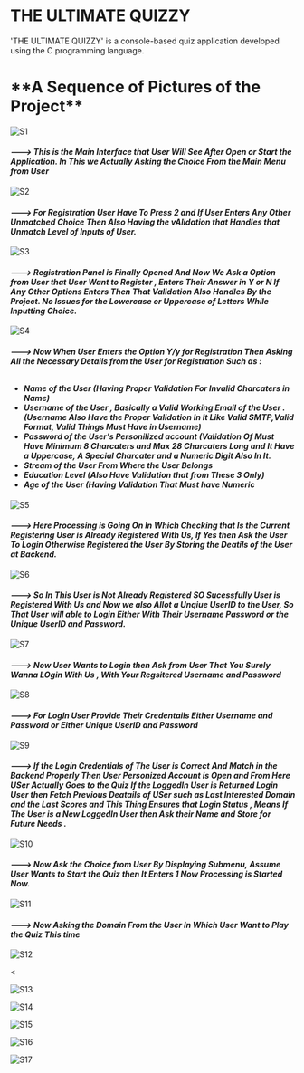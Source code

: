 # THE ULTIMATE QUIZZY
'THE ULTIMATE QUIZZY' is a console-based quiz application developed using the C programming language. 

<h1>**A Sequence of Pictures of the Project**</h1>



![S1](https://github.com/GeekyChirag-030/THE_ULTIMATE_QUIZZY/assets/96729663/1b2c7286-af50-4c82-8dc2-2fa71e0076e0)

<i><b><h4>---> This is the Main Interface that User Will See After Open or Start the Application. In This we Actually Asking the Choice From the Main Menu from User</h4></b></i>

![S2](https://github.com/GeekyChirag-030/THE_ULTIMATE_QUIZZY/assets/96729663/61bf1bae-c39d-4262-8054-bff022db9cea)

<i><b><h4>---> For Registration User Have To Press 2 and If User Enters Any Other Unmatched Choice Then Also Having the vAlidation that Handles that Unmatch Level of Inputs of User. </h4></b></i>

![S3](https://github.com/GeekyChirag-030/THE_ULTIMATE_QUIZZY/assets/96729663/caf119b2-3c6b-4e3e-a475-43ce37520b34)

<i><b><h4>---> Registration Panel is Finally Opened And Now We Ask a Option from User that User Want to Register , Enters Their Answer in Y or N If Any Other Options Enters Then That Validation Also Handles By the Project. No Issues for the Lowercase or Uppercase of Letters While Inputting Choice.</h4></b></i>

![S4](https://github.com/GeekyChirag-030/THE_ULTIMATE_QUIZZY/assets/96729663/ba95afff-6b31-4275-9a7a-2246b7a79371)

<i><b><h4>---> Now When User Enters the Option Y/y for Registration Then Asking All the Necessary Details from the User for Registration Such as : <ul><br> <li> Name of the User (Having Proper Validation For Invalid Charcaters in Name)</li><li>Username of the User , Basically a Valid Working Email of the User . (Username Also Have the Proper Validation In It Like Valid SMTP,Valid Format, Valid Things Must Have in Username) </li><li>Password of the User's Personilized account (Validation Of Must Have Minimum 8 Charcaters and Max 28 Charcaters Long and It Have a Uppercase, A Special Charcater and a Numeric Digit Also In It.</li><li> Stream of the User From Where the User Belongs </li><li> Education Level (Also Have Validation that from These 3 Only) </li> <li> Age of the User (Having Validation That Must have Numeric </li></ul></h4></b></i>

![S5](https://github.com/GeekyChirag-030/THE_ULTIMATE_QUIZZY/assets/96729663/03964941-3df6-411e-afa7-43b125097603)

<i><b><h4>---> Here Processing is Going On In Which Checking that Is the Current Registering User is Already Registered With Us, If Yes then Ask the User To Login Otherwise Registered the User By Storing the Deatils of the User at Backend. </h4></b></i>

![S6](https://github.com/GeekyChirag-030/THE_ULTIMATE_QUIZZY/assets/96729663/5a8d4dc4-4f26-4a53-843e-3e945c9b020a)

<i><b><h4>---> So In This User is Not Already Registered SO Sucessfully User is Registered With Us and Now we also Allot a Unqiue UserID to the User, So That User will able to Login Either With Their Username Password or the Unique UserID and Password. </h4></b></i>

![S7](https://github.com/GeekyChirag-030/THE_ULTIMATE_QUIZZY/assets/96729663/3feb51d5-521d-4b70-a908-7e501fbe61e4)

<i><b><h4>---> Now User Wants to Login then Ask from User That You Surely Wanna LOgin With Us , With Your Regsitered Username and Password </h4></b></i>

![S8](https://github.com/GeekyChirag-030/THE_ULTIMATE_QUIZZY/assets/96729663/68c9ef72-08ac-4be5-90b3-f987696052ac)

<i><b><h4>---> For LogIn User Provide Their Credentails Either Username and Password or Either Unique UserID and Password</h4></b></i>

![S9](https://github.com/GeekyChirag-030/THE_ULTIMATE_QUIZZY/assets/96729663/d42157b0-b5b4-4620-8bea-ca9f9fb8e070)

<i><b><h4>---> If the Login Credentials of The User is Correct And Match in the Backend Properly Then User Personized Account is Open and From Here USer Actually Goes to the Quiz If the LoggedIn User is Returned Login User then Fetch Previous Deatails of USer such as Last Interested Domain and the Last Scores and This Thing Ensures that Login Status , Means If The User is a New LoggedIn User then Ask their Name and Store for Future Needs . </h4></b></i> 

![S10](https://github.com/GeekyChirag-030/THE_ULTIMATE_QUIZZY/assets/96729663/75ec06e1-3964-48fc-a194-7eee3edeca3b)

<i><b><h4>---> Now Ask the Choice from User By Displaying Submenu, Assume User Wants to Start the Quiz then It Enters 1 Now Processing is Started Now.  </h4></b></i>

![S11](https://github.com/GeekyChirag-030/THE_ULTIMATE_QUIZZY/assets/96729663/25ab2c84-ca11-433e-9cdc-c14a6f7e2b39)

<i><b><h4>---> Now Asking the Domain From the User In Which User Want to Play the Quiz This time </h4></b></i>

![S12](https://github.com/GeekyChirag-030/THE_ULTIMATE_QUIZZY/assets/96729663/b86596b6-8ee8-4d1a-8d71-56b505618e53)

<

![S13](https://github.com/GeekyChirag-030/THE_ULTIMATE_QUIZZY/assets/96729663/e6f8f567-020c-4d24-b12e-4c5b561a4aea)

![S14](https://github.com/GeekyChirag-030/THE_ULTIMATE_QUIZZY/assets/96729663/ab3552ba-4fc0-49ad-b9a6-a90307942f2d)

![S15](https://github.com/GeekyChirag-030/THE_ULTIMATE_QUIZZY/assets/96729663/1616b725-5976-4219-b509-1ce670819611)

![S16](https://github.com/GeekyChirag-030/THE_ULTIMATE_QUIZZY/assets/96729663/0ca1ed9a-3d33-4294-a3ec-1ed7c32261c3)

![S17](https://github.com/GeekyChirag-030/THE_ULTIMATE_QUIZZY/assets/96729663/7bd761d4-a1c1-4fb7-a51d-983dfdfbbc4e)











